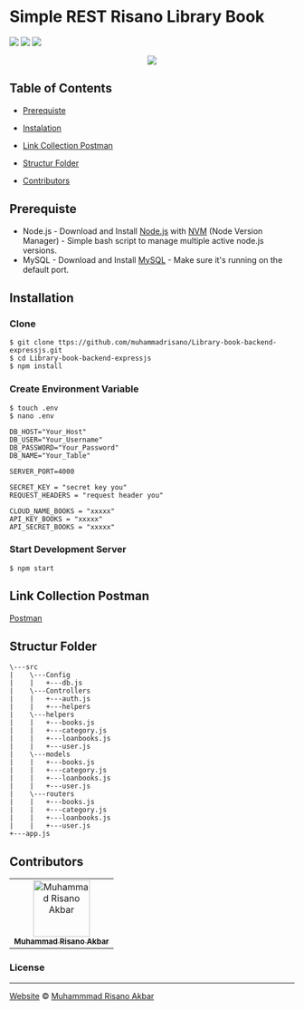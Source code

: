 # Simple REST Risano Library Book
![](https://img.shields.io/badge/Code%20Style-Standard-yellow.svg)
![](https://img.shields.io/badge/Dependencies-Express-green.svg)
![](https://img.shields.io/badge/License-Beerware-yellowgreen.svg)

<p align="center">
  <a href="https://nodejs.org/">
    <img src="https://cdn-images-1.medium.com/max/871/1*d2zLEjERsrs1Rzk_95QU9A.png">
  </a>
</p>


## Table of Contents

- [Prerequiste](#prerequiste)
- [Instalation](#installation)


- [Link Collection Postman](#link-collection-postman)
- [Structur Folder](#structur-folder)
- [Contributors](#contributors)


## Prerequiste
- Node.js - Download and Install [Node.js](https://nodejs.org/en/) with [NVM](https://github.com/creationix/nvm) (Node Version Manager) - Simple bash script to manage multiple active node.js versions.
- MySQL - Download and Install [MySQL](https://www.mysql.com/downloads/) - Make sure it's running on the default port.  

## Installation
### Clone
```
$ git clone ttps://github.com/muhammadrisano/Library-book-backend-expressjs.git
$ cd Library-book-backend-expressjs
$ npm install
```

### Create Environment Variable
```
$ touch .env
$ nano .env
```

```
DB_HOST="Your_Host"
DB_USER="Your_Username"
DB_PASSWORD="Your_Password"
DB_NAME="Your_Table"

SERVER_PORT=4000

SECRET_KEY = "secret key you"
REQUEST_HEADERS = "request header you"

CLOUD_NAME_BOOKS = "xxxxx"
API_KEY_BOOKS = "xxxxx"
API_SECRET_BOOKS = "xxxxx"

```
### Start Development Server
```
$ npm start
```
## Link Collection Postman
[Postman](https://www.getpostman.com/collections/fbce4987f2985188f339)

## Structur Folder
```
\---src
|    \---Config
|    |   +---db.js            
|    \---Controllers
|    |   +---auth.js
|    |   +---helpers
|    \---helpers
|    |   +---books.js
|    |   +---category.js
|    |   +---loanbooks.js
|    |   +---user.js
|    \---models
|    |   +---books.js
|    |   +---category.js
|    |   +---loanbooks.js
|    |   +---user.js
|    \---routers
|    |   +---books.js
|    |   +---category.js
|    |   +---loanbooks.js
|    |   +---user.js
+---app.js
```

## Contributors
<center>
  <table>
    <tr>
      <td align="center">
        <a href="https://github.com/muhammadrisano/">
          <img width="100" src="https://avatars3.githubusercontent.com/u/47690080?s=460&v=4" alt="Muhammad Risano Akbar"><br/>
          <sub><b>Muhammad Risano Akbar</b></sub>
        </a>
      </td>
    </tr>
  </table>
</center>

### License
----

[Website](http://muhammadrisano.online) © [Muhammmad Risano Akbar](https://github.com/muhammadrisano/)
